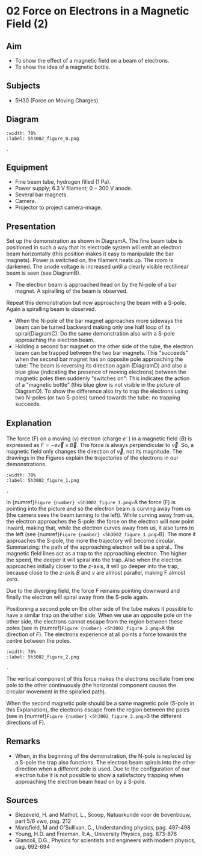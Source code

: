 # 02 Force on Electrons in a Magnetic Field (2) 

## Aim   
 
 *  To show the effect of a magnetic field on a beam of electrons. 
 *  To show the idea of a magnetic bottle.
   
  
## Subjects   
* 5H30 (Force on Moving Charges)   

## Diagram
   
```{figure} figures/figure_0.png
:width: 70%  
:label: 5h3002_figure_0.png  

. 
```

## Equipment
 *  Fine beam tube, hydrogen filled ($1\mathrm{~Pa}$). 
 *  Power supply; $6.3\mathrm{~V}$ filament; $0-300\mathrm{~V}$ anode. 
 *  Several bar magnets. 
 *  Camera. 
 *  Projector to project camera-image.
    
  
## Presentation   
Set up the demonstration as shown in DiagramA. The fine beam tube is positioned in such a way that its electrode system will emit an electron beam horizontally (this position makes it easy to manipulate the bar magnets). Power is switched on, the filament heats up. The room is darkened. The anode voltage is increased until a clearly visible rectilinear beam is seen (see DiagramB).

- The electron beam is approached head on by the $\mathrm{N}$-pole of a bar magnet. A spiralling of the beam is observed.

Repeat this demonstration but now approaching the beam with a S-pole. Again a spiralling beam is observed.

- When the $\mathrm{N}$-pole of the bar magnet approaches more sideways the beam can be turned backward making only one half loop of its spiral(DiagramC). Do the same demonstration also with a S-pole approaching the electron beam.
- Holding a second bar magnet on the other side of the tube, the electron beam can be trapped between the two bar magnets. This "succeeds" when the second bar magnet has an opposite pole approaching the tube: The beam is reversing its direction again (DiagramD) and also a blue glow (indicating the presence of moving electrons) between the magnetic poles then suddenly "switches on": This indicates the action of a "magnetic bottle" (this blue glow is not visible in the picture of DiagramD). To show the difference also try to trap the electrons using two $\mathrm{N}$-poles (or two S-poles) turned towards the tube: no trapping succeeds.  
  
## Explanation   
The force (F) on a moving (v) electron (charge $e^{-}$) in a magnetic field $(B)$ is expressed as $F=-e \vec{v} \times \vec{B}$. The force is always perpendicular to $\vec{v}$. So, a magnetic field only changes the direction of $\vec{v}$, not its magnitude. The drawings in the Figures explain the trajectories of the electrons in our demonstrations.  
```{figure} figures/figure_1.png
:width: 70%  
:label: 5h3002_figure_1.png  

. 
```
In {numref}`Figure {number} <5h3002_figure_1.png>`A the force $(\mathrm{F})$ is pointing into the picture and so the electron beam is curving away from us (the camera sees the beam turning to the left). While curving away from us, the electron approaches the S-pole: the force on the electron will now point inward, making that, while the electron curves away from us, it also turns to the left (see {numref}`Figure {number} <5h3002_figure_1.png>`B). The more it approaches the S-pole, the more the trajectory will become circular. Summarizing: the path of the approaching electron will be a spiral.. The magnetic field lines act as a trap to the approaching electron. The higher the speed, the deeper it will spiral into the trap. Also when the electron approaches initially closer to the $z$-axis, it will go deeper into the trap, because close to the $z$-axis $B$ and $v$ are almost parallel, making F almost zero.

Due to the diverging field, the force $F$ remains pointing downward and finally the electron will spiral away from the S-pole again.

Positioning a second pole on the other side of the tube makes it possible to have a similar trap on the other side. When we use an opposite pole on the other side, the electrons cannot escape from the region between these poles (see in {numref}`Figure {number} <5h3002_figure_2.png>`A the direction of $F$). The electrons experience at all points a force towards the centre between the poles.

```{figure} figures/figure_2.png
:width: 70%  
:label: 5h3002_figure_2.png  

. 
```
The vertical component of this force makes the electrons oscillate from one pole to the other continuously (the horizontal component causes the circular movement in the spiralled path).

When the second magnetic pole should be a same magnetic pole (S-pole in this Explanation), the electrons escape from the region between the poles (see in {numref}`Figure {number} <5h3002_figure_2.png>`B the different directions of F).  
  
## Remarks   
- When, in the beginning of the demonstration, the $\mathrm{N}$-pole is replaced by a $\mathrm{S}$-pole the trap also functions. The electron beam spirals into the other direction when a different pole is used. Due to the configuration of our electron tube it is not possible to show a satisfactory trapping when approaching the electron beam head on by a S-pole.
  
## Sources
 *  Biezeveld, H. and Mathot, L., Scoop, Natuurkunde voor de bovenbouw, part 5/6 vwo, pag. 212 
 *  Mansfield, M and O'Sullivan, C., Understanding physics, pag. 497-498 
 *  Young, H.D. and Freeman, R.A., University Physics, pag. 873-876 
 *  Giancoli, D.G., Physics for scientists and engineers with modern physics, pag. 692-694
  